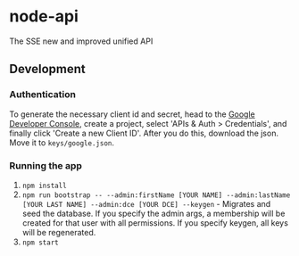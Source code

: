 # node-api

The SSE new and improved unified API

## Development

### Authentication
To generate the necessary client id and secret, head to the [Google Developer Console](https://console.developers.google.com/project), create a project, select 'APIs & Auth > Credentials', and finally click 'Create a new Client ID'.  After you do this, download the json.  Move it to `keys/google.json`.


### Running the app
1. `npm install`
2. `npm run bootstrap -- --admin:firstName [YOUR NAME] --admin:lastName [YOUR LAST NAME] --admin:dce [YOUR DCE] --keygen` - Migrates and seed the database. If you specify the admin args, a membership will be created for that user with all permissions. If you specify keygen, all keys will be regenerated.
3. `npm start`